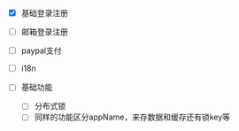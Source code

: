 - [x] 基础登录注册
- [ ] 邮箱登录注册
- [ ] paypal支付
- [ ] i18n

- [ ] 基础功能
    - [ ] 分布式锁
    - [ ] 同样的功能区分appName，来存数据和缓存还有锁key等